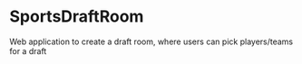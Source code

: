 # SportsDraftRoom
Web application to create a draft room, where users can pick players/teams for a draft
